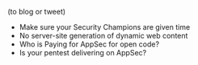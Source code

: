 (to blog or tweet)

- Make sure your Security Champions are given time
- No server-site generation of dynamic web content
- Who is Paying for AppSec for open code?
- Is your pentest delivering on AppSec?
